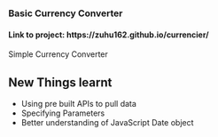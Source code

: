 <h3>Basic Currency Converter</h3>
<h4>Link to project: https://zuhu162.github.io/currencier/</h4>

<p>Simple Currency Converter</p>

## New Things learnt

- Using pre built APIs to pull data 
- Specifying Parameters
- Better understanding of JavaScript Date object
